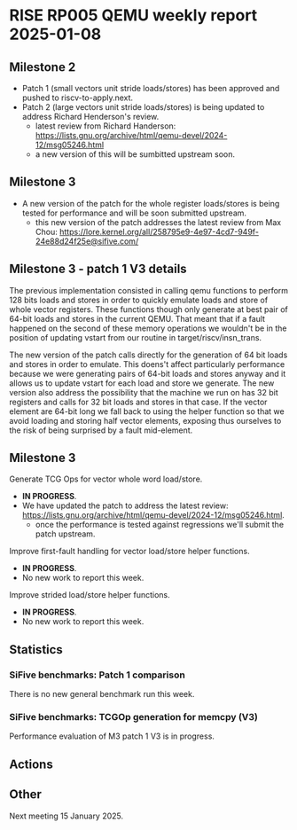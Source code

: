 # RISE RP005 QEMU weekly report 2025-01-08

## Milestone 2

- Patch 1 (small vectors unit stride loads/stores) has been approved and pushed to riscv-to-apply.next.
- Patch 2 (large vectors unit stride loads/stores) is being updated to address Richard Henderson's review.
  - latest review from Richard Handerson: https://lists.gnu.org/archive/html/qemu-devel/2024-12/msg05246.html
  - a new version of this will be sumbitted upstream soon.

## Milestone 3

- A new version of the patch for the whole register loads/stores is being tested for performance and will be soon submitted upstream.
  - this new version of the patch addresses the latest review from Max Chou: https://lore.kernel.org/all/258795e9-4e97-4cd7-949f-24e88d24f25e@sifive.com/

## Milestone 3 - patch 1 V3 details

The previous implementation consisted in calling qemu functions to perform 128 bits loads and stores in order to quickly emulate loads and store of whole vector registers.
These functions though only generate at best pair of 64-bit loads and stores in the current QEMU.
That meant that if a fault happened on the second of these memory operations we wouldn't be in the position of updating vstart from our routine in target/riscv/insn_trans.

The new version of the patch calls directly for the generation of 64 bit loads and stores in order to emulate.
This doens't affect particularly performance because we were generating pairs of 64-bit loads and stores anyway and it allows us to update vstart for each load and store we generate.
The new version also address the possibility that the machine we run on has 32 bit registers and calls for 32 bit loads and stores in that case.
If the vector element are 64-bit long we fall back to using the helper function so that we avoid loading and storing half vector elements, exposing thus ourselves to the risk of being surprised by a fault mid-element.

## Milestone 3

Generate TCG Ops for vector whole word load/store.
- **IN PROGRESS**.
- We have updated the patch to address the latest review: https://lists.gnu.org/archive/html/qemu-devel/2024-12/msg05246.html.
  - once the performance is tested against regressions we'll submit the patch upstream.

Improve first-fault handling for vector load/store helper functions.
- **IN PROGRESS**.
- No new work to report this week.

Improve strided load/store helper functions.
- **IN PROGRESS**.
- No new work to report this week.

## Statistics

### SiFive benchmarks: Patch 1 comparison

There is no new general benchmark run this week.

### SiFive benchmarks: TCGOp generation for memcpy (V3)

Performance evaluation of M3 patch 1 V3 is in progress.

## Actions

## Other

Next meeting 15 January 2025.

